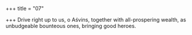 +++
title = "07"

+++
Drive right up to us, o Aśvins, together with all-prospering wealth, as unbudgeable bounteous ones, bringing good heroes.